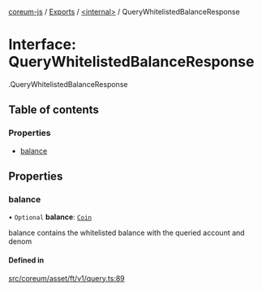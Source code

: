[coreum-js](../README.md) / [Exports](../modules.md) / [<internal\>](../modules/internal_.md) / QueryWhitelistedBalanceResponse

# Interface: QueryWhitelistedBalanceResponse

[<internal>](../modules/internal_.md).QueryWhitelistedBalanceResponse

## Table of contents

### Properties

- [balance](internal_.QueryWhitelistedBalanceResponse.md#balance)

## Properties

### balance

• `Optional` **balance**: [`Coin`](../modules/internal_.md#coin)

balance contains the whitelisted balance with the queried account and denom

#### Defined in

[src/coreum/asset/ft/v1/query.ts:89](https://github.com/CooperFoundation/coreum-js/blob/b574423/src/coreum/asset/ft/v1/query.ts#L89)
